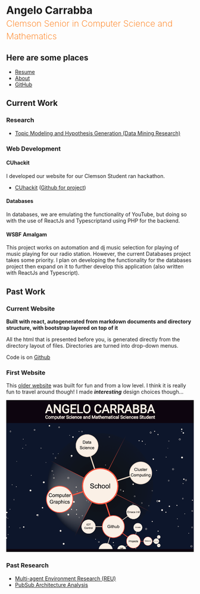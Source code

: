 <h1>Angelo Carrabba<br /><small style="color: #FF7000; font-weight: 200">Clemson Senior in Computer Science and Mathematics</small></h1>

## Here are some places

- [Resume](../Resume/Resume.pdf)
- [About](#/about)
- [GitHub](https://github.com/acarrab)


## Current Work

### Research

- [Topic Modeling and Hypothesis Generation (Data Mining Research)](#/projects/topic_modeling_and_hypothesis_generation)

### Web Development

#### CUhackit

I developed our website for our Clemson Student ran hackathon.

- [CUhackit](http://cuhack.it/) ([Github for project](https://github.com/cuhackers/Splash-Page))

#### Databases

In databases, we are emulating the functionality of YouTube, but doing
so with the use of ReactJs and Typescriptand using PHP for the
backend.


#### WSBF Amalgam

This project works on automation and dj music selection for playing of
music playing for our radio station. However, the current Databases
project takes some priority. I plan on developing the functionality
for the databases project then expand on it to further develop this
application (also written with ReactJs and Typescript).



## Past Work

### Current Website

**Built with react, autogenerated from markdown documents and
directory structure, with bootstrap layered on top of it**

All the html that is presented before you, is generated directly from
the directory layout of files. Directories are turned into drop-down
menus.

Code is on [Github](https://github.com/acarrab/acarrab.github.io)

### First Website

This [older website](/OldWebsite) was built for fun and from a low
level. I think it is really fun to travel around though! I made
***interesting*** design choices though...

[![](/Resources/OldWebsiteScreenCap.png)](/OldWebsite)


### Past Research

- [Multi-agent Environment Research (REU)](#/projects/multi-robot_environment)
- [PubSub Architecture Analysis](#/projects/pubsub_architecture_analysis)
